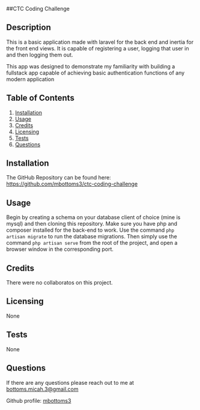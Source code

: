 ##CTC Coding Challenge

  ## Description
  This is a basic application made with laravel for the back end and inertia for the front end views.  It is capable of registering a user, logging that user in and then logging them out.   

  This app was designed to demonstrate my familiarity with building a fullstack app capable of achieving basic authentication functions of any modern application
  
  ## Table of Contents
  1. [Installation](#installation)
  2. [Usage](#usage)
  3. [Credits](#usage)
  4. [Licensing](#licensing)
  5. [Tests](#test)
  6. [Questions](#questions)
  
      
  ## Installation
  The GitHub Repository can be found here: https://github.com/mbottoms3/ctc-coding-challenge
  
  ## Usage
  Begin by creating a schema on your database client of choice (mine is mysql) and then cloning this repository.  Make sure you have php and composer installed for the back-end to work. Use the command `php artisan migrate` to run the database migrations. Then simply use the command `php artisan serve` from the root of the project, and open a browser window in the corresponding port.
  
  ## Credits
  There were no collaboratos on this project.
  
  ## Licensing
  None
  
  ## Tests
  None
  
  ## Questions
  If there are any questions please reach out to me at bottoms.micah.3@gmail.com

  Github profile: [mbottoms3](https://github.com/mbottoms3)
